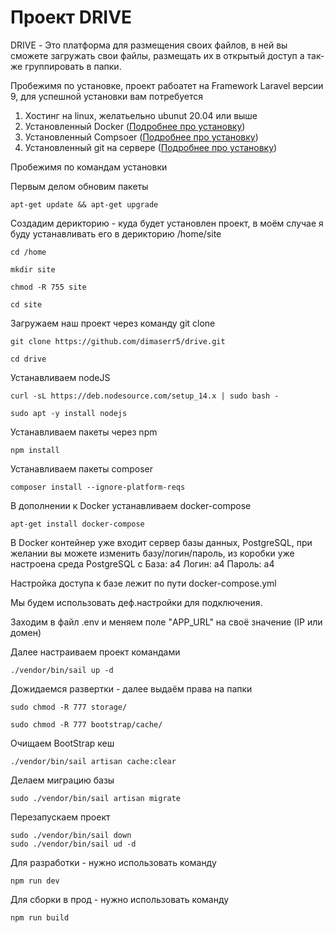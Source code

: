 # Проект DRIVE
DRIVE - Это платформа для размещения своих файлов, в ней вы сможете загружать свои файлы, размещать их в открытый доступ а так-же группировать в папки.

Пробежимя по установке, проект рабоатет на Framework Laravel версии 9, для успешной установки вам потребуется

1) Хостинг на linux, желатьельно ubunut 20.04 или выше
2) Установленный Docker (<a href="https://www.digitalocean.com/community/tutorials/how-to-install-and-use-docker-on-ubuntu-20-04-ru">Подробнее про установку</a>)
2) Установленный Compsoer (<a href="https://losst.pro/ustanovka-composer-ubuntu-16-04">Подробнее про установку</a>)
3) Установленный git на сервере (<a href="https://losst.pro/ustanovka-git-ubuntu-16-04">Подробнее про установку</a>)

Пробежимя по командам установки

Первым делом обновим пакеты
```
apt-get update && apt-get upgrade
```

Создадим дерикторию - куда будет установлен проект, в моём случае я буду устанавливать его в дерикторию /home/site
```
cd /home
```
```
mkdir site
```
```
chmod -R 755 site
```
```
cd site
```

Загружаем наш проект через команду git clone
```
git clone https://github.com/dimaserr5/drive.git
```
```
cd drive
```

Устанавливаем nodeJS
```
curl -sL https://deb.nodesource.com/setup_14.x | sudo bash -
```
```
sudo apt -y install nodejs
```

Устанавливаем пакеты через npm
```
npm install
```

Устанавливаем пакеты composer
```
composer install --ignore-platform-reqs
```

В дополнении к Docker устанавливаем docker-compose
```
apt-get install docker-compose
```

В Docker контейнер уже входит сервер базы данных, PostgreSQL, при желании вы можете изменить базу/логин/пароль, из коробки уже настроена среда PostgreSQL с 
База: a4
Логин: a4
Пароль: a4

Настройка доступа к базе лежит по пути
docker-compose.yml

Мы будем использовать деф.настройки для подключения.

Заходим в файл .env и меняем поле "APP_URL" на своё значение (IP или домен)

Далее настраиваем проект командами
```
./vendor/bin/sail up -d
```
Дожидаемся развертки - далее выдаём права на папки
```
sudo chmod -R 777 storage/
```
```
sudo chmod -R 777 bootstrap/cache/
```

Очищаем BootStrap кеш
```
./vendor/bin/sail artisan cache:clear
```
Делаем миграцию базы
```
sudo ./vendor/bin/sail artisan migrate
```
Перезапускаем проект
```
sudo ./vendor/bin/sail down
sudo ./vendor/bin/sail ud -d
```
Для разработки - нужно использовать команду
```
npm run dev
```

Для сборки в прод - нужно использовать команду
```
npm run build
```
